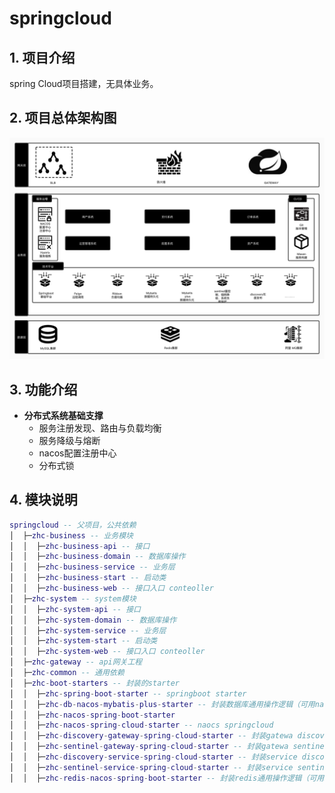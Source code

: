# springcloud

## 1. 项目介绍
spring Cloud项目搭建，无具体业务。

## 2. 项目总体架构图
![](resources/Springcloud技术架构.jpg)

## 3. 功能介绍
* **分布式系统基础支撑**
    * 服务注册发现、路由与负载均衡
    * 服务降级与熔断
    * nacos配置注册中心
    * 分布式锁
## 4. 模块说明
```lua
springcloud -- 父项目，公共依赖
│  ├─zhc-business -- 业务模块
│  │  ├─zhc-business-api -- 接口
│  │  ├─zhc-business-domain -- 数据库操作
│  │  ├─zhc-business-service -- 业务层
│  │  ├─zhc-business-start -- 启动类
│  │  ├─zhc-business-web -- 接口入口 conteoller
│  ├─zhc-system -- system模块
│  │  ├─zhc-system-api -- 接口
│  │  ├─zhc-system-domain -- 数据库操作
│  │  ├─zhc-system-service -- 业务层
│  │  ├─zhc-system-start -- 启动类
│  │  ├─zhc-system-web -- 接口入口 conteoller
│  ├─zhc-gateway -- api网关工程
│  ├─zhc-common -- 通用依赖
│  ├─zhc-boot-starters -- 封装的starter
│  │  ├─zhc-spring-boot-starter -- springboot starter
│  │  ├─zhc-db-nacos-mybatis-plus-starter -- 封装数据库通用操作逻辑（可用nacos动态修改数据库连接账号密码等）
│  │  ├─zhc-nacos-spring-boot-starter
│  │  ├─zhc-nacos-spring-cloud-starter -- naocs springcloud
│  │  ├─zhc-discovery-gateway-spring-cloud-starter -- 封装gatewa discovery
│  │  ├─zhc-sentinel-gateway-spring-cloud-starter -- 封装gatewa sentinel
│  │  ├─zhc-discovery-service-spring-cloud-starter -- 封装service discovery
│  │  ├─zhc-sentinel-service-spring-cloud-starter -- 封装service sentinel
│  │  ├─zhc-redis-nacos-spring-boot-starter -- 封装redis通用操作逻辑（可用nacos动态修改redis连接账号密码等）
```